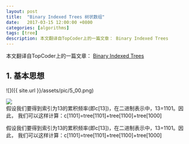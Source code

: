 ```yaml
---
layout: post
title:  "Binary Indexed Trees 树状数组"
date:   2017-03-15 12:00:00 +0800
categories: [algorithms]
tags: [tree]
description: 本文翻译自TopCoder上的一篇文章： Binary Indexed Trees 
---
```


本文翻译自TopCoder上的一篇文章： [Binary Indexed Trees](https://www.topcoder.com/community/data-science/data-science-tutorials/binary-indexed-trees/)

## 1. 基本思想

![]({{ site.url }}/assets/pic/5_00.png)

<div class="fig figcenter fighighlight">
  <img src="{{ site.url }}/assets/pic/5_00.png">
  <div class="figcaption">假设我们要得到索引为13的累积频率(即c[13])，在二进制表示中，13=1101。因此， 我们可以这样计算：c[1101]=tree[1101]+tree[1100]+tree[1000]</div>
</div>

假设我们要得到索引为13的累积频率(即c[13])，在二进制表示中，13=1101。因此， 我们可以这样计算：c[1101]=tree[1101]+tree[1100]+tree[1000]
